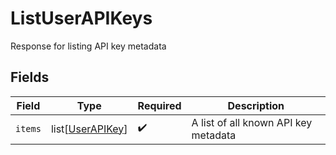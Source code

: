 # ListUserAPIKeys

Response for listing API key metadata


## Fields

| Field                                                 | Type                                                  | Required                                              | Description                                           |
| ----------------------------------------------------- | ----------------------------------------------------- | ----------------------------------------------------- | ----------------------------------------------------- |
| `items`                                               | list[[UserAPIKey](../../models/shared/userapikey.md)] | :heavy_check_mark:                                    | A list of all known API key metadata                  |